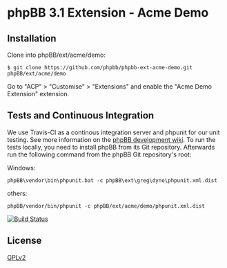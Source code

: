 # phpBB 3.1 Extension - Acme Demo

## Installation

Clone into phpBB/ext/acme/demo:

    $ git clone https://github.com/phpbb/phpbb-ext-acme-demo.git phpBB/ext/acme/demo

Go to "ACP" > "Customise" > "Extensions" and enable the "Acme Demo Extension" extension.

## Tests and Continuous Integration

We use Travis-CI as a continous integration server and phpunit for our unit testing. See more information on the [phpBB development wiki](https://wiki.phpbb.com/Unit_Tests).
To run the tests locally, you need to install phpBB from its Git repository. Afterwards run the following command from the phpBB Git repository's root:

Windows:

    phpBB\vendor\bin\phpunit.bat -c phpBB\ext\greg\dyno\phpunit.xml.dist

others:

    phpBB/vendor/bin/phpunit -c phpBB/ext/acme/demo/phpunit.xml.dist

[![Build Status](https://travis-ci.org/phpbb/phpbb-ext-acme-demo.svg?branch=master)](https://travis-ci.org/phpbb/phpbb-ext-acme-demo)

## License

[GPLv2](license.txt)

